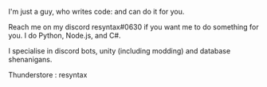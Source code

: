 I'm just a guy, who writes code: and can do it for you.

Reach me on my discord resyntax#0630 if you want me to do something for you. I do Python, Node.js, and C#.

I specialise in discord bots, unity (including modding) and database shenanigans.

Thunderstore : resyntax

<!---
resyntax/resyntax is a ✨ special ✨ repository because its `README.md` (this file) appears on your GitHub profile.
You can click the Preview link to take a look at your changes.
--->
